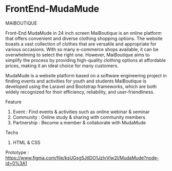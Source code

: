 # FrontEnd-MudaMude
MAIBOUTIQUE

Front-End MudaMude in 24 inch screen
MaiBoutique is an online platform that offers convenient and diverse clothing shopping options. The website boasts a vast collection of clothes that are versatile and appropriate for various occasions. With so many e-commerce shops available, it can be overwhelming to select the right one. However, MaiBoutique aims to simplify the process by providing high-quality clothing options at affordable prices, making it an ideal choice for many customers.

MudaMude is a website platform based on a software engineering project in finding events and activities for youth and students
MaiBoutique is developed using the Laravel and Bootstrap frameworks, which are both widely recognized for their efficiency, reliability, and user-friendliness.

Feature 
1. Event : Find events & activities such as online webinar & seminar
2. Community : Online study & sharing with community members 
3. Partnership : Become a member & collaborate with MudaMude

Techs 
1. HTML & CSS

Prototype : https://www.figma.com/file/ksUGsg5JtlDO1JzlvVlw2l/MudaMude?node-id=0%3A1
